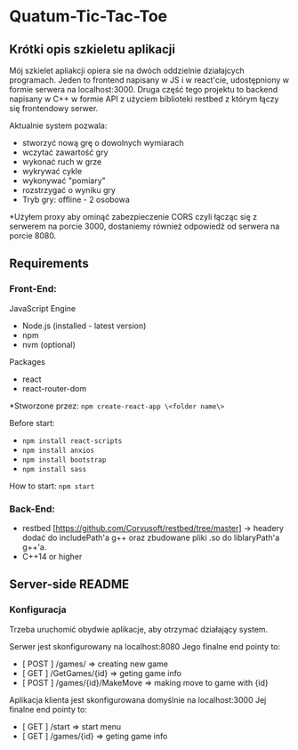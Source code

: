 # Quatum-Tic-Tac-Toe

## Krótki opis szkieletu aplikacji
Mój szkielet apliakcji opiera sie na dwóch oddzielnie działajcych programach.
Jeden to frontend napisany w JS i w react'cie, udostępniony w formie serwera na localhost:3000.
Druga część tego projektu to backend napisany w C++ w formie API z użyciem biblioteki restbed z którym łączy się frontendowy serwer.

Aktualnie system pozwala:
- stworzyć nową grę o dowolnych wymiarach
- wczytać zawartość gry
- wykonać ruch w grze
- wykrywać cykle
- wykonywać "pomiary"
- rozstrzygać o wyniku gry
- Tryb gry: offline - 2 osobowa

*Użyłem proxy aby ominąć zabezpieczenie CORS czyli łącząc się z serwerem na porcie 3000, dostaniemy również odpowiedź od serwera na porcie 8080.

## Requirements
### Front-End:
JavaScript Engine
- Node.js (installed - latest version)
- npm
- nvm (optional)

 Packages
- react
- react-router-dom

*Stworzone przez: `npm create-react-app \<folder name\>`

Before start:
- `npm install react-scripts`
- `npm install anxios`
- `npm install bootstrap`
- `npm install sass`

How to start: `npm start`


### Back-End:
- restbed [https://github.com/Corvusoft/restbed/tree/master] -> headery dodać do includePath'a g++ oraz zbudowane pliki .so do liblaryPath'a g++'a.
- C++14 or higher

## Server-side README

### Konfiguracja 

Trzeba uruchomić obydwie aplikacje, aby otrzymać działający system.

Serwer jest skonfigurowany na localhost:8080
Jego finalne end pointy to:
- [ POST ] /games/ => creating new game
- [ GET ] /GetGames/{id} => geting game info
- [ POST ] /games/{id}/MakeMove => making move to game with {id}

Aplikacja klienta jest skonfigurowana domyślnie na localhost:3000
Jej finalne end pointy to:
- [ GET ] /start => start menu
- [ GET ] /games/{id} => geting game info

